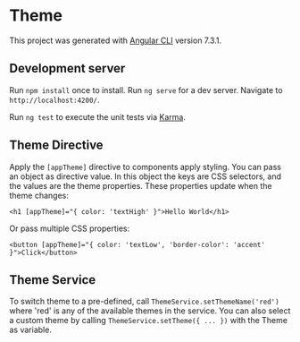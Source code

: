 # Theme

This project was generated with [Angular CLI](https://github.com/angular/angular-cli) version 7.3.1.

## Development server

Run `npm install` once to install. Run `ng serve` for a dev server. Navigate to `http://localhost:4200/`.

Run `ng test` to execute the unit tests via [Karma](https://karma-runner.github.io).

## Theme Directive

Apply the `[appTheme]` directive to components apply styling. You can pass an object as directive value. In this object the keys are CSS selectors, and the values are the theme properties. These properties update when the theme changes:

```
<h1 [appTheme]="{ color: 'textHigh' }">Hello World</h1>
```

Or pass multiple CSS properties:

```
<button [appTheme]="{ color: 'textLow', 'border-color': 'accent' }">Click</button>
```

## Theme Service

To switch theme to a pre-defined, call `ThemeService.setThemeName('red')` where 'red' is any of the available themes in the service. You can also select a custom theme by calling `ThemeService.setTheme({ ... })` with the Theme as variable.
